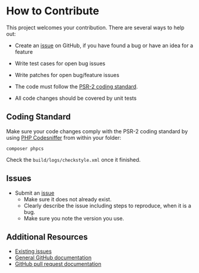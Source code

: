 How to Contribute
=================

This project welcomes your contribution. There are several ways to help out:

* Create an [issue](https://github.com/jaymoulin/yamete/issues/) on GitHub,
if you have found a bug or have an idea for a feature
* Write test cases for open bug issues
* Write patches for open bug/feature issues

* The code must follow the [PSR-2 coding standard](http://www.php-fig.org/psr/psr-2/).
* All code changes should be covered by unit tests

Coding Standard
---------------

Make sure your code changes comply with the PSR-2 coding standard by
using [PHP Codesniffer](https://github.com/squizlabs/PHP_CodeSniffer)
from within your folder:

    composer phpcs

Check the ``build/logs/checkstyle.xml`` once it finished.

Issues
------

* Submit an [issue](https://github.com/jaymoulin/yamete/issues/)
  * Make sure it does not already exist.
  * Clearly describe the issue including steps to reproduce, when it is a bug.
  * Make sure you note the version you use.

Additional Resources
--------------------

* [Existing issues](https://github.com/jaymoulin/yamete/issues/)
* [General GitHub documentation](https://help.github.com/)
* [GitHub pull request documentation](https://help.github.com/send-pull-requests/)
